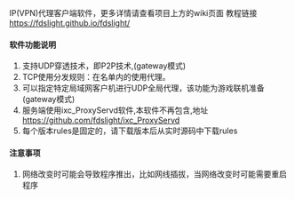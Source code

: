  IP(VPN)代理客户端软件，更多详情请查看项目上方的wiki页面
教程链接 https://fdslight.github.io/fdslight/

#### **软件功能说明**  
1. 支持UDP穿透技术，即P2P技术,(gateway模式)
2. TCP使用分发规则：在名单内的使用代理。
3. 可以指定特定局域网客户机进行UDP全局代理，该功能为游戏联机准备(gateway模式)
4. 服务端使用ixc_ProxyServd软件,本软件不再包含,地址 https://github.com/fdslight/ixc_ProxyServd
5. 每个版本rules是固定的，请下载版本后从实时源码中下载rules

#### **注意事项**
1. 网络改变时可能会导致程序推出，比如网线插拔，当网络改变时可能需要重启程序